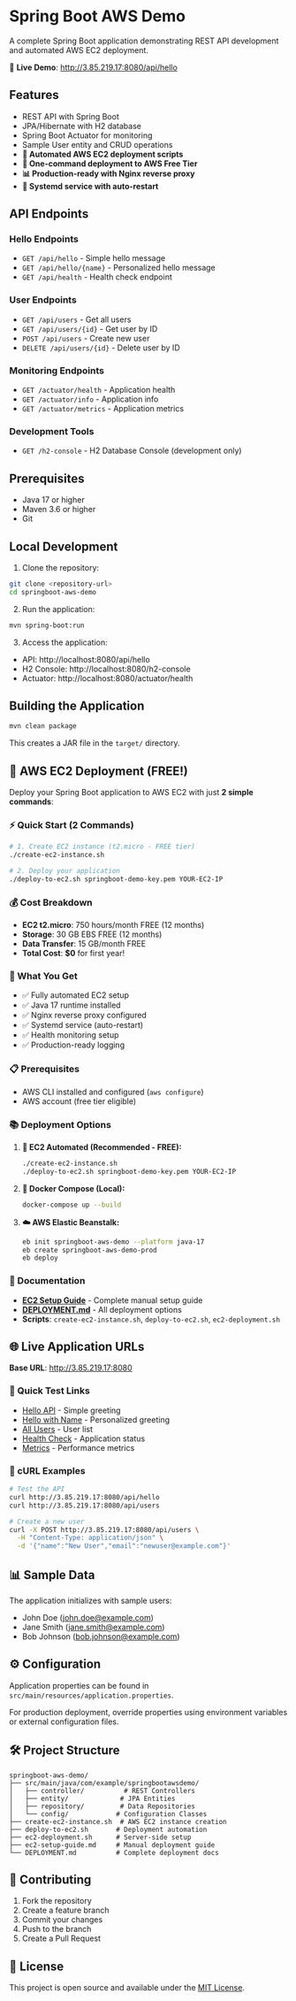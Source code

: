 # Spring Boot AWS Demo

A complete Spring Boot application demonstrating REST API development and automated AWS EC2 deployment.

🚀 **Live Demo**: http://3.85.219.17:8080/api/hello

## Features

- REST API with Spring Boot
- JPA/Hibernate with H2 database
- Spring Boot Actuator for monitoring
- Sample User entity and CRUD operations
- **🎯 Automated AWS EC2 deployment scripts**
- **🔧 One-command deployment to AWS Free Tier**
- **📊 Production-ready with Nginx reverse proxy**
- **🔄 Systemd service with auto-restart**

## API Endpoints

### Hello Endpoints
- `GET /api/hello` - Simple hello message
- `GET /api/hello/{name}` - Personalized hello message
- `GET /api/health` - Health check endpoint

### User Endpoints
- `GET /api/users` - Get all users
- `GET /api/users/{id}` - Get user by ID
- `POST /api/users` - Create new user
- `DELETE /api/users/{id}` - Delete user by ID

### Monitoring Endpoints
- `GET /actuator/health` - Application health
- `GET /actuator/info` - Application info
- `GET /actuator/metrics` - Application metrics

### Development Tools
- `GET /h2-console` - H2 Database Console (development only)

## Prerequisites

- Java 17 or higher
- Maven 3.6 or higher
- Git

## Local Development

1. Clone the repository:
```bash
git clone <repository-url>
cd springboot-aws-demo
```

2. Run the application:
```bash
mvn spring-boot:run
```

3. Access the application:
- API: http://localhost:8080/api/hello
- H2 Console: http://localhost:8080/h2-console
- Actuator: http://localhost:8080/actuator/health

## Building the Application

```bash
mvn clean package
```

This creates a JAR file in the `target/` directory.

## 🚀 AWS EC2 Deployment (FREE!)

Deploy your Spring Boot application to AWS EC2 with just **2 simple commands**:

### ⚡ Quick Start (2 Commands)

```bash
# 1. Create EC2 instance (t2.micro - FREE tier)
./create-ec2-instance.sh

# 2. Deploy your application
./deploy-to-ec2.sh springboot-demo-key.pem YOUR-EC2-IP
```

### 💰 Cost Breakdown
- **EC2 t2.micro**: 750 hours/month FREE (12 months)
- **Storage**: 30 GB EBS FREE (12 months)
- **Data Transfer**: 15 GB/month FREE
- **Total Cost**: **$0** for first year!

### 🎯 What You Get
- ✅ Fully automated EC2 setup
- ✅ Java 17 runtime installed
- ✅ Nginx reverse proxy configured
- ✅ Systemd service (auto-restart)
- ✅ Health monitoring setup
- ✅ Production-ready logging

### 📋 Prerequisites
- AWS CLI installed and configured (`aws configure`)
- AWS account (free tier eligible)

### 📚 Deployment Options

1. **🎯 EC2 Automated (Recommended - FREE):**
   ```bash
   ./create-ec2-instance.sh
   ./deploy-to-ec2.sh springboot-demo-key.pem YOUR-EC2-IP
   ```

2. **🐳 Docker Compose (Local):**
   ```bash
   docker-compose up --build
   ```

3. **☁️ AWS Elastic Beanstalk:**
   ```bash
   eb init springboot-aws-demo --platform java-17
   eb create springboot-aws-demo-prod
   eb deploy
   ```

### 📖 Documentation
- **[EC2 Setup Guide](ec2-setup-guide.md)** - Complete manual setup guide
- **[DEPLOYMENT.md](DEPLOYMENT.md)** - All deployment options
- **Scripts**: `create-ec2-instance.sh`, `deploy-to-ec2.sh`, `ec2-deployment.sh`

## 🌐 Live Application URLs

**Base URL**: http://3.85.219.17:8080

### 🔗 Quick Test Links
- [Hello API](http://3.85.219.17:8080/api/hello) - Simple greeting
- [Hello with Name](http://3.85.219.17:8080/api/hello/YourName) - Personalized greeting
- [All Users](http://3.85.219.17:8080/api/users) - User list
- [Health Check](http://3.85.219.17:8080/actuator/health) - Application status
- [Metrics](http://3.85.219.17:8080/actuator/metrics) - Performance metrics

### 📱 cURL Examples
```bash
# Test the API
curl http://3.85.219.17:8080/api/hello
curl http://3.85.219.17:8080/api/users

# Create a new user
curl -X POST http://3.85.219.17:8080/api/users \
  -H "Content-Type: application/json" \
  -d '{"name":"New User","email":"newuser@example.com"}'
```

## 📊 Sample Data

The application initializes with sample users:
- John Doe (john.doe@example.com)
- Jane Smith (jane.smith@example.com)
- Bob Johnson (bob.johnson@example.com)

## ⚙️ Configuration

Application properties can be found in `src/main/resources/application.properties`.

For production deployment, override properties using environment variables or external configuration files.

## 🛠️ Project Structure

```
springboot-aws-demo/
├── src/main/java/com/example/springbootawsdemo/
│   ├── controller/          # REST Controllers
│   ├── entity/             # JPA Entities
│   ├── repository/         # Data Repositories
│   └── config/            # Configuration Classes
├── create-ec2-instance.sh  # AWS EC2 instance creation
├── deploy-to-ec2.sh       # Deployment automation
├── ec2-deployment.sh      # Server-side setup
├── ec2-setup-guide.md     # Manual deployment guide
└── DEPLOYMENT.md          # Complete deployment docs
```

## 🤝 Contributing

1. Fork the repository
2. Create a feature branch
3. Commit your changes
4. Push to the branch
5. Create a Pull Request

## 📄 License

This project is open source and available under the [MIT License](LICENSE).
